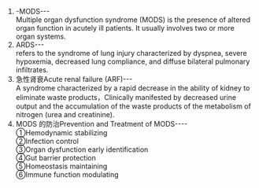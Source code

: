 1. -MODS---   
Multiple organ dysfunction syndrome (MODS) is the presence of altered organ function in acutely ill patients. It usually involves two or more organ systems.  
2. ARDS---  
refers to the syndrome of lung injury characterized by dyspnea, severe hypoxemia, decreased lung compliance, and diffuse bilateral pulmonary infiltrates.  
3. 急性肾衰Acute renal failure (ARF)---   
A syndrome characterized by a rapid decrease in the ability of kidney to eliminate  waste products，Clinically manifested by decreased urine output and the accumulation of the waste products of the metabolism of nitrogen (urea and creatinine). 
4. MODS 的防治Prevention and Treatment of MODS----   
①Hemodynamic stabilizing  
②Infection control  
③Organ dysfunction early identification  
④Gut barrier protection  
⑤Homeostasis maintaining  
⑥Immune function modulating  